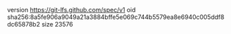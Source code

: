 version https://git-lfs.github.com/spec/v1
oid sha256:8a5fe906a9049a21a3884bffe5e069c744b5579ea8e6940c005ddf8dc65878b2
size 23576
